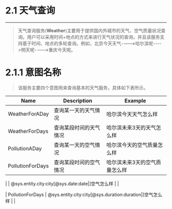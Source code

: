 # 2.1 天气查询

---

> 天气查询服务\(**Weather**\)主要用于提供国内外城市的天气、空气质量状况查询。用户可以采用时间+地点的方式来进行天气状况的查询，并且该服务支持基于时间、地点的多轮查询。例如，北京今天天气----&gt;哈尔滨呢----&gt;明天呢----&gt;重庆今天呢。

# 2.1.1 意图名称

> 该服务主要四个意图用来查询基本的天气服务，具体如下表所示。

| Name | Description | Example |
| --- | --- | --- |
| WeatherForADay | 查询某一天的天气情况 | 哈尔滨今天天气怎么样 |
| WeatherForDays | 查询某段时间的天气情况 | 哈尔滨未来3天的天气怎么样 |
| PollutionADay | 查询某一天的空气情况 | 哈尔滨今天的空气质量怎么样 |
|PollutionForDays   | 查询某段时间的空气情况 |哈尔滨未来3天的空气质量怎么样  |

\|  \| @sys.entity.city:city\[@sys.date:date\|\]空气怎么样 \|  \|

\| PollutionForDays \| @sys.entity.city:city\[@sys.duration:duration\|\]空气怎么样 \|  \|

